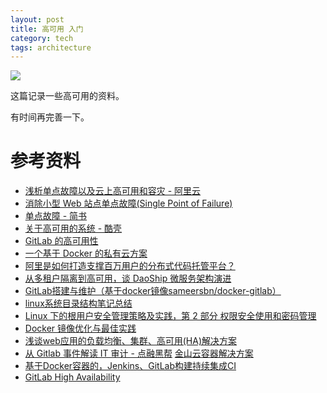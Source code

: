 ```yaml
---
layout: post
title: 高可用 入门
category: tech
tags: architecture
---
```

![](https://cdn.kelu.org/blog/tags/software_arch.jpg)

这篇记录一些高可用的资料。

有时间再完善一下。

# 参考资料

* [浅析单点故障以及云上高可用和容灾 - 阿里云](https://yq.aliyun.com/articles/217390)
* [消除小型 Web 站点单点故障(Single Point of Failure)](http://dbanotes.net/web/web_single_point_of_failure.html)
* [单点故障 - 简书](http://www.jianshu.com/p/9c465baab4ce)
* [关于高可用的系统 - 酷壳](https://coolshell.cn/articles/17459.html)
* [GitLab 的高可用性](http://www.open-open.com/lib/view/open1418692045245.html)
* [一个基于 Docker 的私有云方案](https://zhuanlan.zhihu.com/p/24834707)
* [阿里是如何打造支撑百万用户的分布式代码托管平台？](https://zhuanlan.zhihu.com/p/26293519)
* [从多租户隔离到高可用，谈 DaoShip 微服务架构演进](http://blog.daocloud.io/daoship/)
* [GitLab搭建与维护（基于docker镜像sameersbn/docker-gitlab）](http://17173ops.com/2014/11/11/gitlab搭建与维护（基于docker镜像sameersbndocker-gitlab）.shtml)
* [linux系统目录结构笔记总结](http://www.qinglin.net/1026.html)
* [Linux 下的根用户安全管理策略及实践，第 2 部分 权限安全使用和密码管理](https://www.ibm.com/developerworks/cn/linux/l-cn-rootadmin2/index.html)
* [Docker 镜像优化与最佳实践](http://www.jianshu.com/p/0124da759a9c)
* [浅谈web应用的负载均衡、集群、高可用(HA)解决方案](http://aokunsang.iteye.com/blog/2053719)
* [从 Gitlab 事件解读 IT 审计 - 点融黑帮](https://36kr.com/p/5062982.html)
	 [金山云容器解决方案](https://fe.ksyun.com/web/pdf/docker.pdf)		
* [基于Docker容器的，Jenkins、GitLab构建持续集成CI](https://yq.aliyun.com/articles/91433)
* [GitLab High Availability](https://about.gitlab.com/high-availability/)